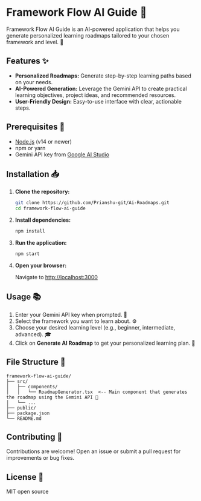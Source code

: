 # Framework Flow AI Guide 🚀

Framework Flow AI Guide is an AI-powered application that helps you generate personalized learning roadmaps tailored to your chosen framework and level. 🎯

## Features ✨

- **Personalized Roadmaps:** Generate step-by-step learning paths based on your needs.
- **AI-Powered Generation:** Leverage the Gemini API to create practical learning objectives, project ideas, and recommended resources.
- **User-Friendly Design:** Easy-to-use interface with clear, actionable steps.

## Prerequisites 🔧

- [Node.js](https://nodejs.org/) (v14 or newer)
- npm or yarn
- Gemini API key from [Google AI Studio](https://makersuite.google.com/app/apikey)

## Installation 📥

1. **Clone the repository:**

    ````bash
    git clone https://github.com/Prianshu-git/Ai-Roadmaps.git
    cd framework-flow-ai-guide
    ````

2. **Install dependencies:**

    ````bash
    npm install
    ````

3. **Run the application:**

    ````bash
    npm start
    ````

4. **Open your browser:**

    Navigate to [http://localhost:3000](http://localhost:3000)

## Usage 📚

1. Enter your Gemini API key when prompted. 🔑
2. Select the framework you want to learn about. ⚙️
3. Choose your desired learning level (e.g., beginner, intermediate, advanced). 🎓
4. Click on **Generate AI Roadmap** to get your personalized learning plan. 🚀

## File Structure 📁

```
framework-flow-ai-guide/
├── src/
│   ├── components/
│   │   └── RoadmapGenerator.tsx  <-- Main component that generates the roadmap using the Gemini API 🤖
│   └── ...
├── public/
├── package.json
└── README.md
```

## Contributing 🤝

Contributions are welcome! Open an issue or submit a pull request for improvements or bug fixes.

## License 📄

MIT open source
